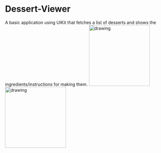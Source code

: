 # Dessert-Viewer
A basic application using UIKit that fetches a list of desserts and shows the ingredients/instructions for making them.
<img src="https://user-images.githubusercontent.com/36284798/174508811-d881f4cf-95ae-449c-83e7-552f64c1c96b.png" alt="drawing" width="200"/>
<img src="https://user-images.githubusercontent.com/36284798/174508817-498e24b4-fa68-4381-80d9-0c4d864a3903.png" alt="drawing" width="200"/>
